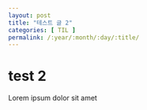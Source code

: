 ```yaml
---
layout: post
title: "테스트 글 2"
categories: [ TIL ]
permalink: /:year/:month/:day/:title/
---
```


# test 2

Lorem ipsum dolor sit amet
